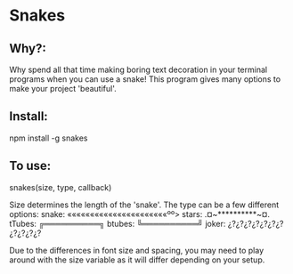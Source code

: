Snakes
=======


## Why?:
Why spend all that time making boring text decoration in your terminal programs when you can use a snake! This program gives many options to make your project 'beautiful'.

## Install:

npm install -g snakes


## To use:

snakes(size, type, callback)


Size determines the length of the 'snake'. The type can be a few different options:
snake:  ««««««««««««««««««««««ºº>
stars:  .¤~**********~¤.
tTubes: ╔══════════╗
btubes: ╚══════════╝
joker: ¿?¿?¿?¿?¿?¿?¿?¿?¿?¿?¿?

Due to the differences in font size and spacing, you may need to play around with the size variable as it will differ depending on your setup.
